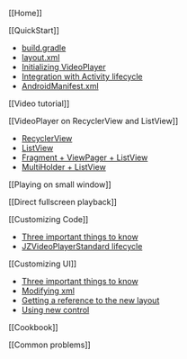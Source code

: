 [[Home]]

[[QuickStart]]
- [build.gradle](/wiki/QuickStart#1-build-gradle)
- [layout.xml](/wiki/QuickStart#2-layout-xml)
- [Initializing VideoPlayer](/wiki/QuickStart#3-initializing-videoplayer)
- [Integration with Activity lifecycle](/wiki/QuickStart#4-integration-with-activity-lifecycle)
- [AndroidManifest.xml](/wiki/QuickStart#5-androidmanifest-xml)

[[Video tutorial]]

[[VideoPlayer on RecyclerView and ListView]]
  - [RecyclerView](/wiki/VideoPlayer-on-RecyclerView-and-ListView#1-RecyclerView)
  - [ListView](/wiki/VideoPlayer-on-RecyclerView-and-ListView#2-ListView)
  - [Fragment + ViewPager + ListView](/wiki/VideoPlayer-on-RecyclerView-and-ListView#3-fragment--viewpager--listview)
  - [MultiHolder + ListView](/wiki/VideoPlayer-on-RecyclerView-and-ListView#RecyclerView#4-multiholder--listview)

[[Playing on small window]]

[[Direct fullscreen playback]]

[[Customizing Code]]
  - [Three important things to know](/wiki/Customizing-Code#three-important-things-to-know)
  - [JZVideoPlayerStandard lifecycle](/wiki/Customizing-Code#JZVideoPlayerStandard-lifecycle)

[[Customizing UI]]
  - [Three important things to know](/wiki/Customizing-UI#three-important-things-to-know)
  - [Modifying xml](/wiki/Custom-UI#modifying-xml)
  - [Getting a reference to the new layout](/wiki/Customizing-UI#getting-a-reference-to-the-new-layout)
  - [Using new control](/wiki/Custom-UI#using-new-control)

[[Cookbook]]

[[Common problems]]